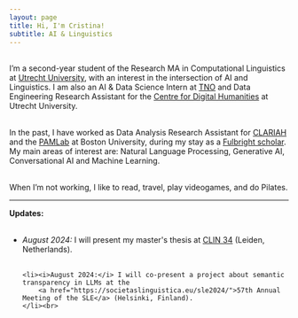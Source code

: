 ```yaml
---
layout: page
title: Hi, I'm Cristina!
subtitle: AI & Linguistics
---
```


<br>I’m a second-year student of the Research MA in Computational Linguistics at <a href="https://www.uu.nl/en">Utrecht University</a>, 
with an interest in the intersection of AI and Linguistics. I am also an AI & Data Science Intern at 
<a href="https://www.tno.nl/en/about-tno/organisation/units/information-communication-technology/data-science/">TNO</a> and Data Engineering 
Research Assistant for the <a href="https://cdh.uu.nl">Centre for Digital Humanities</a> at Utrecht University.<br><br>

In the past, I have worked as Data Analysis Research Assistant for <a href="https://www.clariah.nl">CLARIAH</a> and the 
<a href="https://sites.bu.edu/pamlab/">PAMLab</a> at Boston University, during my stay as a <a href="https://fulbrightscholars.org">Fulbright scholar</a>. 
My main areas of interest are: Natural Language Processing, Generative AI, Conversational AI and Machine Learning.<br><br>

When I’m not working, I like to read, travel, play videogames, and do Pilates.<br>

<hr style="height:2px;border-width:0;color:gray;background-color:gray">

<b>Updates:</b><br><br>

<ul style="height: 300px; overflow: auto">
	<li><i>August 2024:</i> I will present my master's thesis at <a href="https://clin34.leidenuniv.nl">CLIN 34</a> (Leiden, Netherlands).
	</li><br>

	<li><i>August 2024:</i> I will co-present a project about semantic transparency in LLMs at the 
        <a href="https://societaslinguistica.eu/sle2024/">57th Annual Meeting of the SLE</a> (Helsinki, Finland).
	</li><br>

</ul>